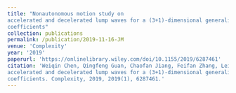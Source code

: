 ```yaml
---
title: "Nonautonomous motion study on 
accelerated and decelerated lump waves for a (3+1)-dimensional generalized shallow water wave equation with variable 
coefficients"
collection: publications
permalink: /publication/2019-11-16-JM
venue: 'Complexity'
year: '2019'
paperurl: 'https://onlinelibrary.wiley.com/doi/10.1155/2019/6287461'
citation: 'Weiqin Chen, Qingfeng Guan, Chaofan Jiang, Feifan Zhang, Lei Wang. Nonautonomous motion study on 
accelerated and decelerated lump waves for a (3+1)-dimensional generalized shallow water wave equation with variable 
coefficients. Complexity, 2019, 2019(1), 6287461.'
---
```

